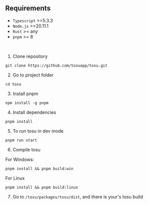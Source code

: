 

## Requirements

- `Typescript` >=5.3.3
- `Node.js` >=20.11.1
- `Rust` >= any
- `pnpm` >= 8

<br />

1. Clone repository

```
git clone https://github.com/tosuapp/tosu.git
```

2. Go to project folder
```
cd tosu
```

3. Install pnpm
```
npm install -g pnpm
```

4. Install dependencies
```
pnpm install
```

5. To run tosu in dev mode
```
pnpm run start
```


6. Compile tosu

For Windows:
```
pnpm install && pnpm build:win
```

For Linux
```
pnpm install && pnpm build:linux
```

7. Go to `/tosu/packages/tosu/dist`, and there is your's tosu build
